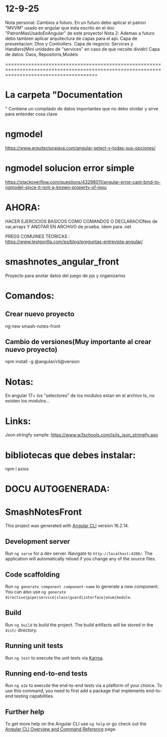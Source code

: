 # 12-9-25
Nota personal: Cambios a futuro. En un futuro debo aplicar el patron "MVVM" usado en angular que esta escrito en el doc
"PatronMasUsadoEnAngular" de este proyecto! 
Nota 2: Ademas a futuro debo tambien aplicar arquitectura de capas para el api.
 Capa de presentacion: Dtos y Controllers. 
 Capa de negocio: Services y Handlers(Mini unidades de "services" en caso de que necsite dividir) 
 Capa de datos: Daos, Repositoris,Models


============================================================================================================================================
# La carpeta "Documentation
"
Contiene un compilado de datos importantes que no debo olvidar y sirve para entender cosa clave


# ngmodel
https://www.arquitecturajava.com/angular-select-y-todas-sus-opciones/

# ngmodel solucion error simple
https://stackoverflow.com/questions/43298011/angular-error-cant-bind-to-ngmodel-since-it-isnt-a-known-property-of-inpu


# AHORA:
HACER EJERCICIOS BASICOS COMO COMANDOS O DECLARACIONes de var,arrays  Y ANOTAR EN ARCHiVO de prueba. Idem para .net

PREGS COMUINES TEORICAS :
https://www.testgorilla.com/es/blog/preguntas-entrevista-angular/

# smashnotes_angular_front
Proyecto para anotar datos del juego de pjs y organizarlos

# Comandos:
## Crear nuevo proyecto
ng new smash-notes-front

## Cambio de versiones(Muy importante al crear nuevo proyecto)
npm install -g @angular/cli@version

# Notas:
En angular 17+ los "selectores" de los modulos estan en el archivo ts, 
 no existen los modulos...

# Links:
Json.stringfy sample: https://www.w3schools.com/js/js_json_stringify.asp


 # bibliotecas que debes instalar:
 npm i axios
 
















# DOCU AUTOGENERADA:

# SmashNotesFront

This project was generated with [Angular CLI](https://github.com/angular/angular-cli) version 16.2.14.

## Development server

Run `ng serve` for a dev server. Navigate to `http://localhost:4200/`. The application will automatically reload if you change any of the source files.

## Code scaffolding

Run `ng generate component component-name` to generate a new component. You can also use `ng generate directive|pipe|service|class|guard|interface|enum|module`.

## Build

Run `ng build` to build the project. The build artifacts will be stored in the `dist/` directory.

## Running unit tests

Run `ng test` to execute the unit tests via [Karma](https://karma-runner.github.io).

## Running end-to-end tests

Run `ng e2e` to execute the end-to-end tests via a platform of your choice. To use this command, you need to first add a package that implements end-to-end testing capabilities.

## Further help

To get more help on the Angular CLI use `ng help` or go check out the [Angular CLI Overview and Command Reference](https://angular.io/cli) page.
